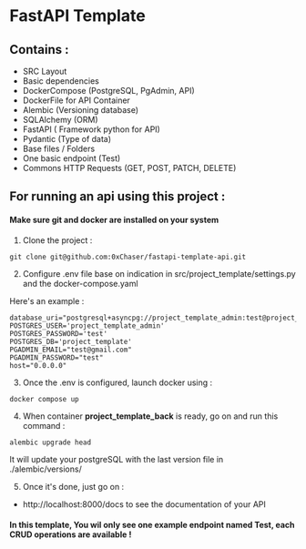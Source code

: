 # FastAPI Template

## Contains : 

 - SRC Layout
 - Basic dependencies
 - DockerCompose (PostgreSQL, PgAdmin, API)
 - DockerFile for API Container
 - Alembic (Versioning database)
 - SQLAlchemy (ORM)
 - FastAPI ( Framework python for API)
 - Pydantic (Type of data)
 - Base files / Folders
 - One basic endpoint (Test)
 - Commons HTTP Requests (GET, POST, PATCH, DELETE)


## For running an api using this project : 

#### Make sure git and docker are installed on your system
1) Clone the project :

```
git clone git@github.com:0xChaser/fastapi-template-api.git
```

2) Configure .env file base on indication in src/project_template/settings.py and the docker-compose.yaml

Here's an example : 

```
database_uri="postgresql+asyncpg://project_template_admin:test@project_template_db:5432/project_template"
POSTGRES_USER='project_template_admin'
POSTGRES_PASSWORD='test'
POSTGRES_DB='project_template'
PGADMIN_EMAIL="test@gmail.com"
PGADMIN_PASSWORD="test"
host="0.0.0.0"
```
3) Once the .env is configured, launch docker using : 

```
docker compose up
```
4) When container  __project_template_back__ is ready, go on and run this command :

```
alembic upgrade head
```

It will update your postgreSQL with the last version file in ./alembic/versions/


5) Once it's done, just go on :
- http://localhost:8000/docs to see the documentation of your API


#### In this template, You wil only see one example endpoint named **Test**, each CRUD operations are available !

